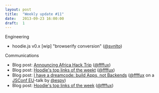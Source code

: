 ```yaml
---
layout: post
title:  "Weekly update #11"
date:   2013-09-23 16:00:00
draft:  1
---
```


Engineering

* hoodie.js v0.x [wip] "browserify conversion" ([@svnlto](https://github.com/svnlto))

Communications

* Blog post: [Announcing Africa Hack Trip](http://blog.hood.ie/2013/09/going-south-announcing-africa-hack-trip/)  ([@ffffux](https://github.com/ffffux))
* Blog post: [Hoodie's top links of the weekt](http://blog.hood.ie/2013/09/tgif-hoodies-top-links-of-the-week-css-science-death-star-troopers-bullshit-jobs-and-the-end-of-patriarchy/)  ([@ffffux](https://github.com/ffffux))
* Blog post: [I have a dreamcode: build Apps, not Backends](http://blog.hood.ie/2013/09/i-have-a-dreamcode-build-apps-not-backends-jsconf-eu-2013-recap-part-1/)  ([@ffffux](https://github.com/ffffux) on a [JSConf EU](http://2013.jsconf.eu/)-talk by [@espy](https://github.com/espy/))
* Blog post: [Hoodie's top links of the week](http://blog.hood.ie/2013/09/tgif-rubyconf-diversity-eloquent-javascript-dropbox-time-in-perspective-and-first-javascript-week-pictures/)  ([@ffffux](https://github.com/ffffux))
